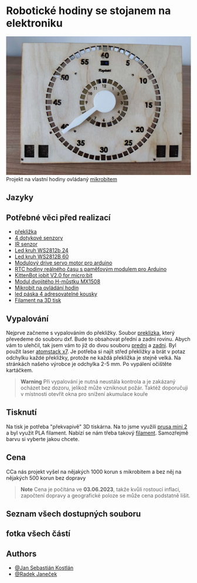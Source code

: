 # Robotické hodiny se stojanem na elektroniku
![App Screenshot](images/hodiny.jpg)
Projekt na vlastní hodiny ovládaný [mikrobitem](https://microbit.org/)

## Jazyky

## Potřebné věci před realizací

- [překližka](https://www.cistedrevo.cz/dreveny-tacek-z-preklizky/)
- [4 dotykové senzory](https://m.th.aliexpress.com/item/32901141115.html?gatewayAdapt=Pc2Msite)
- [IR senzor](https://dratek.cz/arduino/1142-infracerveny-opticky-senzor.html)
- [Led kruh WS2812b 24](https://dratek.cz/arduino/7693-rgb-led-kruh-24-x-neopixel-ws2812b.html)
- [Led kruh WS2812B 60](https://www.vokolo.cz/neopixel-ring/)
- [Modulový drive servo motor pro arduino](https://dratek.cz/arduino/1686-iic-i2c-modulovy-driver-servo-motoru-pro-arduino-pca9685-16-kanalu-12-bit-pwm.html)
- [RTC hodiny reálného času s paměťovým modulem pro Arduino](https://dratek.cz/arduino/1261-rtc-hodiny-realneho-casu-ds3231-at24c32-iic-pametovy-modul-pro-arduino.html)
- [KittenBot iobit V2.0 for micro:bit](https://cz.rs-online.com/web/p/doplnky-bbc-micro-bit/2121789)
- [Modul dvojitého H-můstku MX1508](https://pajenicko.cz/modul-dvojiteho-h-mustku-mx1508)
- [Mikrobit na ovládání hodin](https://ruzovka.cz/cs/micro-bit/19683-bbc-micro-bit-v2-21-mikropocitac-pro-vyuku-programovani.html)
- [led páska 4 adresovatelné kousky](https://www.postavrobota.cz/Adresovatelny-LED-pasek-18W-m-WS2812B-RGB-1-66cm-d1666.htm)
- [Filament na 3D tisk](https://www.alza.cz/gembird-filament-pla-cerna-d4481219.htm)

## Vypalování
Nejprve začneme s vypalováním do překližky. Soubor [preklizka](preklizka.sldprt), který převedeme do souboru dxf. Bude to obsahovat přední a zadní rovinu. Abych vám to ulehčil, tak jsem vám to již do dvou souboru [predni](Vypalovani/preklizkapredni123.DXF) a [zadni](Vypalovani/preklizkazadni123.dxf). Byl použit laser [atomstack x7](https://www.atomstack.eu/products/atomstack-x7-pro-50w-laser-engraver-and-cutter). Je potřeba si najít střed překližky a brát v potaz odchylku každé překližky, protože ne každá překližka je stejně velká. Na stránkách našeho výrobce je odchylka 2-5 mm. Po vypálení očištěte kartáčkem.
> **Warning**
> Při vypalování je nutná neustála kontrola a je zakázaný ocházet bez dozoru, jelikož může vzniknout požár. Taktéž doporučuji v místnosti otevřít okna pro snížení akumulace kouře


## Tisknutí
Na tisk je potřeba "překvapivě" 3D tiskárna. Na to jsme využili [prusa mini 2](https://www.prusa3d.com/cs/produkt/stavebnice-3d-tiskarny-original-prusa-mini-2/) a byl využit PLA filament. Nabízí se nám třeba takový [filament](https://www.alza.cz/gembird-filament-pla-cerna-d4481219.htm). Samozřejmě barvu si vyberte jakou chcete. 
## Cena
CCa nás projekt vyšel na nějakých 1000 korun s mikrobitem a bez něj na nějakých 500 korun bez dopravy
> **Note**
> Cena je počítána ve **03.06.2023**, takže kvůli rostoucí inflaci, započtení dopravy a geografické poloze se může cena podstatně lišit.


## Seznam všech dostupných souboru


## fotka všech částí


## Authors

- [@Jan Sebastián Kostlán](https://www.github.com/kostlanovec)
- [@Radek Janeček](https://www.github.com/janecek)
